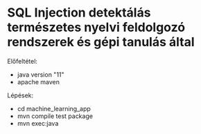 # SQL Injection detektálás természetes nyelvi feldolgozó rendszerek és gépi tanulás által

Előfeltétel:
* java version "11"
* apache maven

Lépések:
* cd machine_learning_app
* mvn compile test package
* mvn exec:java
